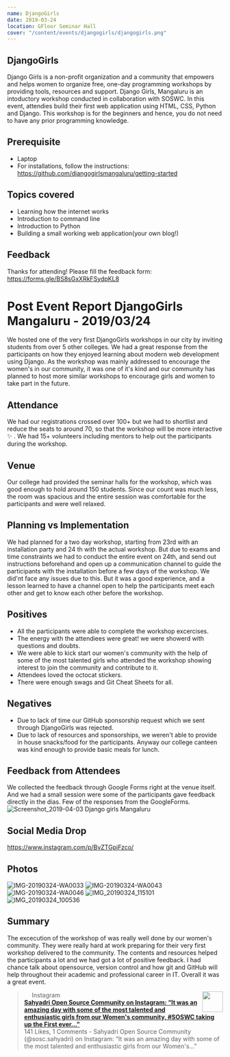 ```yaml
---
name: DjangoGirls
date: 2019-03-24
location: GFloor Seminar Hall
cover: "/content/events/djangogirls/djangogirls.png"
---
```


## DjangoGirls
Django Girls is a non-profit organization and a community that empowers and helps women to organize free, one-day programming workshops by providing tools, resources and support. 
Django Girls, Mangaluru is an intoductory workshop conducted in collaboration with SOSWC. In this event, attendies
build their first web application using HTML, CSS, Python and Django.
This workshop is for the beginners and hence, you do not need to have any prior programming knowledge. 

## Prerequisite
* Laptop
* For installations, follow the instructions: https://github.com/djangogirlsmangaluru/getting-started

## Topics covered
* Learning how the internet works
* Introduction to command line
* Introduction to Python
* Building a small working web application(your own blog!)

## Feedback
Thanks for attending!
Please fill the feedback form: https://forms.gle/BS8sGxXRkFSydpKL8

# Post Event Report DjangoGirls Mangaluru - 2019/03/24

We hosted one of the very first DjangoGirls workshops in our city by inviting students from over 5 other colleges. We had a great response from the participants on how they enjoyed learning about modern web development using Django. As the workshop was mainly addressed to encourage the women's in our community, it was one of it's kind and our community has planned to host more similar workshops to encourage girls and women to take part in the future.

## Attendance
We had our registrations crossed over 100+ but we had to shortlist and reduce the seats to around 70, so that the workshop will be more interactive :sparkles: . We had 15+ volunteers including mentors to help out the participants during the workshop.

## Venue 
Our college had provided the seminar halls for the workshop, which was good enough to hold around 150 students. Since our count was much less, the room was spacious and the entire session was comfortable for the participants and were well relaxed.

## Planning vs Implementation

We had planned for a two day workshop, starting from 23rd with an installation party and 24 th with the actual workshop. But due to exams and time constraints we had to conduct the entire event on 24th, and send out instructions beforehand and open up a communication channel to guide the participants with the installation before a few days of the workshop. We did'nt face any issues due to this. But it was a good experience, and a lesson learned to have a channel open to help the participants meet each other and get to know each other before the workshop.

## Positives 

- All the participants were able to complete the workshop excercises.
- The energy with the attendiees were great! we were showerd with questions and doubts.
- We were able to kick start our women's community with the help of some of the most talented girls who attended the workshop showing interest to join the community and contribute to it.
- Attendees loved the octocat stickers.
- There were enough swags and Git Cheat Sheets for all.

## Negatives
- Due to lack of time our GitHub sponsorship request which we sent through DjangoGirls was rejected.
- Due to lack of resources and sponsorships, we weren't able to provide in house snacks/food for the participants. Anyway our college canteen was kind enough to provide basic meals for lunch.  

## Feedback from Attendees 

We collected the feedback through Google Forms right at the venue itself. And we had a small session were some of the participants gave feedback directly in the dias.
Few of the responses from the GoogleForms.
![Screenshot_2019-04-03 Django girls Mangaluru](https://user-images.githubusercontent.com/18684321/55471945-8b76a580-5628-11e9-9959-7a36e3da065c.png)

## Social Media Drop 
https://www.instagram.com/p/BvZTGpjFzco/

## Photos 
![IMG-20190324-WA0033](https://user-images.githubusercontent.com/18684321/55472415-adbcf300-5629-11e9-9786-c6fa790da1a7.jpg)
![IMG-20190324-WA0043](https://user-images.githubusercontent.com/18684321/55472417-ae558980-5629-11e9-9e5a-52a2dd8e630f.jpg)
![IMG-20190324-WA0046](https://user-images.githubusercontent.com/18684321/55472421-af86b680-5629-11e9-8ea2-23ed69a3b3a5.jpg)
![IMG_20190324_115101](https://user-images.githubusercontent.com/18684321/55472426-b0b7e380-5629-11e9-9118-14843c7d3d3c.jpg)
![IMG_20190324_100536](https://user-images.githubusercontent.com/18684321/55472430-b31a3d80-5629-11e9-80c7-105631d04aa0.jpg)

## Summary 

The excecution of the workshop of was really well done by our women's community. They were really hard at work preparing for their very first workshop delivered to the community. The contents and resources helped the participants a lot and we had got a lot of positive feedback. I had chance talk about opensource, version control and how git and GitHub will help throughout their academic and professional career in IT. Overall it was a great event.


<blockquote><img src="https://scontent-iad3-1.cdninstagram.com/vp/1382722d0989e4fc8d3b32ca6b168e23/5D3D0ADC/t51.2885-15/e35/53709453_378775246056631_7326394655963390437_n.jpg?_nc_ht=scontent-iad3-1.cdninstagram.com" width="48" align="right"><div><img src="/static/images/ico/favicon-192.png/68d99ba29cc8.png" height="14"> Instagram</div><div><strong><a href="https://www.instagram.com/p/BvZTGpjFzco/">Sahyadri Open Source Community on Instagram: “It was an amazing day with some of the most talented and enthusiastic girls from our Women's community, #SOSWC taking up the First ever…”</a></strong></div><div>141 Likes, 1 Comments - Sahyadri Open Source Community (@sosc.sahyadri) on Instagram: “It was an amazing day with some of the most talented and enthusiastic girls from our Women's…”</div></blockquote>
